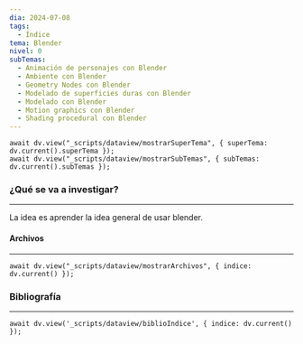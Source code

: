 ```yaml
---
dia: 2024-07-08
tags:
  - Índice
tema: Blender
nivel: 0
subTemas:
  - Animación de personajes con Blender
  - Ambiente con Blender
  - Geometry Nodes con Blender
  - Modelado de superficies duras con Blender
  - Modelado con Blender
  - Motion graphics con Blender
  - Shading procedural con Blender
---
```

```dataviewjs
await dv.view("_scripts/dataview/mostrarSuperTema", { superTema: dv.current().superTema });
await dv.view("_scripts/dataview/mostrarSubTemas", { subTemas: dv.current().subTemas });
```
### ¿Qué se va a investigar?
---
La idea es aprender la idea general de usar blender.


#### Archivos
---
```dataviewjs
await dv.view("_scripts/dataview/mostrarArchivos", { indice: dv.current() });
```


### Bibliografía
---
```dataviewjs
await dv.view('_scripts/dataview/biblioIndice', { indice: dv.current() });
```